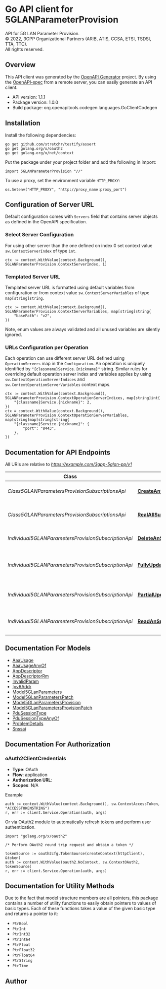 # Go API client for 5GLANParameterProvision

API for 5G LAN Parameter Provision.  
© 2022, 3GPP Organizational Partners (ARIB, ATIS, CCSA, ETSI, TSDSI, TTA, TTC).  
All rights reserved.


## Overview
This API client was generated by the [OpenAPI Generator](https://openapi-generator.tech) project.  By using the [OpenAPI-spec](https://www.openapis.org/) from a remote server, you can easily generate an API client.

- API version: 1.1.1
- Package version: 1.0.0
- Build package: org.openapitools.codegen.languages.GoClientCodegen

## Installation

Install the following dependencies:

```shell
go get github.com/stretchr/testify/assert
go get golang.org/x/oauth2
go get golang.org/x/net/context
```

Put the package under your project folder and add the following in import:

```golang
import 5GLANParameterProvision "//"
```

To use a proxy, set the environment variable `HTTP_PROXY`:

```golang
os.Setenv("HTTP_PROXY", "http://proxy_name:proxy_port")
```

## Configuration of Server URL

Default configuration comes with `Servers` field that contains server objects as defined in the OpenAPI specification.

### Select Server Configuration

For using other server than the one defined on index 0 set context value `sw.ContextServerIndex` of type `int`.

```golang
ctx := context.WithValue(context.Background(), 5GLANParameterProvision.ContextServerIndex, 1)
```

### Templated Server URL

Templated server URL is formatted using default variables from configuration or from context value `sw.ContextServerVariables` of type `map[string]string`.

```golang
ctx := context.WithValue(context.Background(), 5GLANParameterProvision.ContextServerVariables, map[string]string{
	"basePath": "v2",
})
```

Note, enum values are always validated and all unused variables are silently ignored.

### URLs Configuration per Operation

Each operation can use different server URL defined using `OperationServers` map in the `Configuration`.
An operation is uniquely identified by `"{classname}Service.{nickname}"` string.
Similar rules for overriding default operation server index and variables applies by using `sw.ContextOperationServerIndices` and `sw.ContextOperationServerVariables` context maps.

```golang
ctx := context.WithValue(context.Background(), 5GLANParameterProvision.ContextOperationServerIndices, map[string]int{
	"{classname}Service.{nickname}": 2,
})
ctx = context.WithValue(context.Background(), 5GLANParameterProvision.ContextOperationServerVariables, map[string]map[string]string{
	"{classname}Service.{nickname}": {
		"port": "8443",
	},
})
```

## Documentation for API Endpoints

All URIs are relative to *https://example.com/3gpp-5glan-pp/v1*

Class | Method | HTTP request | Description
------------ | ------------- | ------------- | -------------
*Class5GLANParametersProvisionSubscriptionsApi* | [**CreateAnSubscription**](docs/Class5GLANParametersProvisionSubscriptionsApi.md#createansubscription) | **Post** /{afId}/subscriptions | Creates a new subscription resource
*Class5GLANParametersProvisionSubscriptionsApi* | [**RealAllSubscriptions**](docs/Class5GLANParametersProvisionSubscriptionsApi.md#realallsubscriptions) | **Get** /{afId}/subscriptions | read all of the active subscriptions for the AF
*Individual5GLANParametersProvisionSubscriptionApi* | [**DeleteAnSubscription**](docs/Individual5GLANParametersProvisionSubscriptionApi.md#deleteansubscription) | **Delete** /{afId}/subscriptions/{subscriptionId} | Deletes an already existing subscription
*Individual5GLANParametersProvisionSubscriptionApi* | [**FullyUpdateAnSubscription**](docs/Individual5GLANParametersProvisionSubscriptionApi.md#fullyupdateansubscription) | **Put** /{afId}/subscriptions/{subscriptionId} | Fully updates/replaces an existing subscription resource
*Individual5GLANParametersProvisionSubscriptionApi* | [**PartialUpdateAnSubscription**](docs/Individual5GLANParametersProvisionSubscriptionApi.md#partialupdateansubscription) | **Patch** /{afId}/subscriptions/{subscriptionId} | Partial updates an existing subscription resource
*Individual5GLANParametersProvisionSubscriptionApi* | [**ReadAnSubscription**](docs/Individual5GLANParametersProvisionSubscriptionApi.md#readansubscription) | **Get** /{afId}/subscriptions/{subscriptionId} | read an active subscription for the AF and the subscription Id


## Documentation For Models

 - [AaaUsage](docs/AaaUsage.md)
 - [AaaUsageAnyOf](docs/AaaUsageAnyOf.md)
 - [AppDescriptor](docs/AppDescriptor.md)
 - [AppDescriptorRm](docs/AppDescriptorRm.md)
 - [InvalidParam](docs/InvalidParam.md)
 - [Ipv6Addr](docs/Ipv6Addr.md)
 - [Model5GLanParameters](docs/Model5GLanParameters.md)
 - [Model5GLanParametersPatch](docs/Model5GLanParametersPatch.md)
 - [Model5GLanParametersProvision](docs/Model5GLanParametersProvision.md)
 - [Model5GLanParametersProvisionPatch](docs/Model5GLanParametersProvisionPatch.md)
 - [PduSessionType](docs/PduSessionType.md)
 - [PduSessionTypeAnyOf](docs/PduSessionTypeAnyOf.md)
 - [ProblemDetails](docs/ProblemDetails.md)
 - [Snssai](docs/Snssai.md)


## Documentation For Authorization



### oAuth2ClientCredentials


- **Type**: OAuth
- **Flow**: application
- **Authorization URL**: 
- **Scopes**: N/A

Example

```golang
auth := context.WithValue(context.Background(), sw.ContextAccessToken, "ACCESSTOKENSTRING")
r, err := client.Service.Operation(auth, args)
```

Or via OAuth2 module to automatically refresh tokens and perform user authentication.

```golang
import "golang.org/x/oauth2"

/* Perform OAuth2 round trip request and obtain a token */

tokenSource := oauth2cfg.TokenSource(createContext(httpClient), &token)
auth := context.WithValue(oauth2.NoContext, sw.ContextOAuth2, tokenSource)
r, err := client.Service.Operation(auth, args)
```


## Documentation for Utility Methods

Due to the fact that model structure members are all pointers, this package contains
a number of utility functions to easily obtain pointers to values of basic types.
Each of these functions takes a value of the given basic type and returns a pointer to it:

* `PtrBool`
* `PtrInt`
* `PtrInt32`
* `PtrInt64`
* `PtrFloat`
* `PtrFloat32`
* `PtrFloat64`
* `PtrString`
* `PtrTime`

## Author



